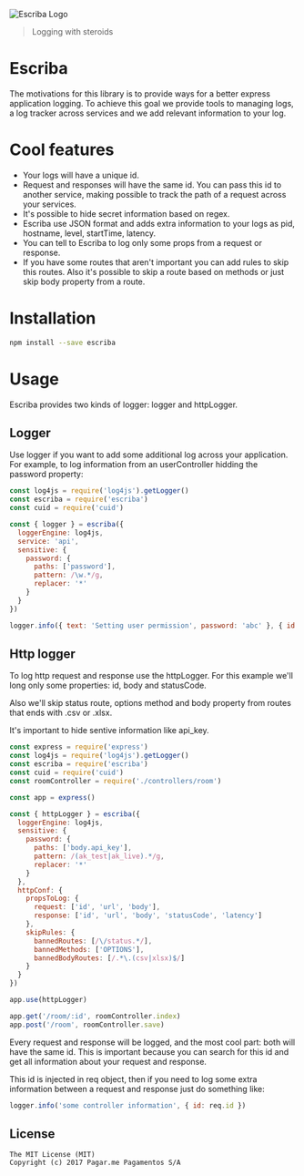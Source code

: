 ![Escriba Logo](https://image.ibb.co/jHdFD5/escriba.png)

> Logging with steroids

# Escriba

The motivations for this library is to provide ways for a better express application logging. To achieve this goal we provide tools to managing logs, a log tracker across services and we add relevant information to your log.

# Cool features

- Your logs will have a unique id.
- Request and responses will have the same id. You can pass this id to another service, making possible to track the path of a request across your services.
- It's possible to hide secret information based on regex.
- Escriba use JSON format and adds extra information to your logs as pid, hostname, level, startTime, latency.
- You can tell to Escriba to log only some props from a request or response.
- If you have some routes that aren't important you can add rules to skip this routes. Also it's possible to skip a route based on methods or just skip body property from a route.

# Installation

```sh
npm install --save escriba
```

# Usage

Escriba provides two kinds of logger: logger and httpLogger.

## Logger

Use logger if you want to add some additional log across your application. For example, to log information from an userController hidding the password property:

```js
const log4js = require('log4js').getLogger()
const escriba = require('escriba')
const cuid = require('cuid')

const { logger } = escriba({ 
  loggerEngine: log4js, 
  service: 'api',
  sensitive: {
    password: {
      paths: ['password'],
      pattern: /\w.*/g,
      replacer: '*'
    }
  }
})

logger.info({ text: 'Setting user permission', password: 'abc' }, { id: cuid(), from: 'userController' })
```

## Http logger

To log http request and response use the httpLogger. For this example we'll long only some properties: id, body and statusCode. 

Also we'll skip status route, options method and body property from routes that ends with .csv or .xlsx.

It's important to hide sentive information like api_key. 

```js
const express = require('express')
const log4js = require('log4js').getLogger()
const escriba = require('escriba')
const cuid = require('cuid')
const roomController = require('./controllers/room')

const app = express()

const { httpLogger } = escriba({ 
  loggerEngine: log4js, 
  sensitive: {
    password: {
      paths: ['body.api_key'],
      pattern: /(ak_test|ak_live).*/g,
      replacer: '*'
    }
  },
  httpConf: {
    propsToLog: {
      request: ['id', 'url', 'body'],
      response: ['id', 'url', 'body', 'statusCode', 'latency']
    },
    skipRules: {
      bannedRoutes: [/\/status.*/],
      bannedMethods: ['OPTIONS'],
      bannedBodyRoutes: [/.*\.(csv|xlsx)$/]  
    }
  }
})

app.use(httpLogger)

app.get('/room/:id', roomController.index)
app.post('/room', roomController.save)

```

Every request and response will be logged, and the most cool part: both will have the same id. This is important because you can search for this id and get all information about your request and response.

This id is injected in req object, then if you need to log some extra information between a request and response just do something like:

```js
logger.info('some controller information', { id: req.id })
```

## License

```
The MIT License (MIT)
Copyright (c) 2017 Pagar.me Pagamentos S/A
```
